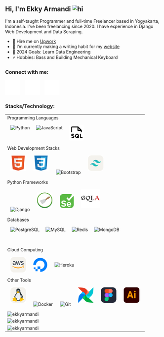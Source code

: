 ## Hi, I'm Ekky Armandi <img src="https://user-images.githubusercontent.com/1303154/88677602-1635ba80-d120-11ea-84d8-d263ba5fc3c0.gif" width="28px" alt="hi">

I'm a self-taught Programmer and full-time Freelancer based in Yogyakarta, Indonesia. I've been freelancing since 2020. I have experience in Django Web Development and Data Scraping.

- 🔭 Hire me on [Upwork](https://www.upwork.com/freelancers/ekkyarmandi)
- 🌱 I’m currently making a writing habit for my [website](https://ekkyarmandi.com)
- 🥅 2024 Goals: Learn Data Engineering
- ⚡ Hobbies: Bass and Building Mechanical Keyboard

### Connect with me:

[![website](./img/twitter-dark.svg)](https://twitter.com/ekkyarmandi#gh-dark-mode-only)
&nbsp;&nbsp;
[![website](./img/instagram-dark.svg)](https://instagram.com/ekkyarmandi#gh-dark-mode-only)
&nbsp;&nbsp;
[![website](./img/linkedin-dark.svg)](https://linkedin.com/in/ekkyarmandi#gh-dark-mode-only)

### Stacks/Technology:

<table>
<tbody>
    <tr><td>Programming Languages</td></tr>
    <tr>
        <td>
            <img
                alt="Python"
                align="left"
                height="50px"
                style="padding: 10px;"
                src="https://cdn.jsdelivr.net/gh/devicons/devicon/icons/python/python-original.svg"
            />
            <img
                alt="JavaScript"
                align="left"
                height="50px"
                style="padding: 10px; border-radius: 6px;"
                src="https://cdn.jsdelivr.net/gh/devicons/devicon/icons/javascript/javascript-original.svg"
            />
            <img
                alt="SQL"
                align="left"
                height="50px"
                style="margin: 10px; background: white; border-radius: 6px;"
                src="img/stacks/file-sql-duotone.svg"
            />
        </td>
    </tr>
    <tr><td>Web Development Stacks</td></tr>
    <tr>
        <td>
            <img
                alt="HTML"
                height="50px"
                style="padding: 10px"
                src="img/stacks/html5.svg"
            />
            <img
                alt="CSS"
                height="50px"
                style="padding: 10px;"
                src="img/stacks/css3.svg"
            />
            <img
                alt="Bootstrap"
                height="50px"
                style="padding: 10px;"
                src="https://cdn.jsdelivr.net/gh/devicons/devicon/icons/bootstrap/bootstrap-original.svg"
            />
            <img
                alt="TailwindCSS"
                height="50px"
                style="padding: 10px;"
                src="img/stacks/tailwindcss-light.svg"
            />
        </td>
    </tr>
    <tr><td>Python Frameworks</td></tr>
    <tr>
        <td>
            <img
                alt="Django"
                height="45px"
                style="padding: 10px;"
                src="https://cdn.jsdelivr.net/gh/devicons/devicon/icons/django/django-plain.svg"
            />
            <img
                alt="Scrapy"
                height="50px"
                style="padding: 10px;"
                src="img/scrapy.png"
            />
            <img
                alt="Selenium"
                height="45px"
                style="padding: 10px;"
                src="img/stacks/selenium.svg"
            />
            <img
                alt="SQLAlchemy"
                height="60px"
                style="padding: 10px;"
                src="img/stacks/sqlalchemy.svg"
            />
        </td>
    </tr>
    <tr><td>Databases</td></tr>
    <tr>
        <td>
            <img
                align="left"
                alt="PostgreSQL"
                height="50px"
                src="https://cdn.jsdelivr.net/gh/devicons/devicon/icons/postgresql/postgresql-plain-wordmark.svg"
                style="padding:10px;"
            />
            <img
                align="left"
                alt="MySQL"
                height="50px"
                src="https://cdn.jsdelivr.net/gh/devicons/devicon/icons/mysql/mysql-original.svg"
                style="padding:10px;"
            />
            <img
                align="left"
                alt="Redis"
                height="50px"
                src="https://cdn.jsdelivr.net/gh/devicons/devicon/icons/redis/redis-original.svg"
                style="padding:10px;"
            />
            <img
                align="left"
                alt="MongoDB"
                height="50px"
                src="https://cdn.jsdelivr.net/gh/devicons/devicon/icons/mongodb/mongodb-original.svg"
                style="padding:10px;"
            />
        </td>
    </tr>
    <tr><td>Cloud Computing</td></tr>
    <tr>
        <td>
            <img
                align="center"
                alt="AWS"
                height="50px"
                style="padding: 10px;"
                src="img/stacks/aws-light.svg"
            />
            <img
                align="center"
                alt="Digital Ocean"
                height="45px"
                style="padding: 10px;"
                src="img/stacks/digital-ocean-icon.svg"
            />
            <img
                align="center"
                alt="Heroku"
                height="45px"
                style="padding: 10px;"
                src="https://cdn.jsdelivr.net/gh/devicons/devicon/icons/heroku/heroku-original.svg"
            />
        </td>
    </tr>
    <tr><td>Other Tools</td></tr>
    <tr>
        <td>
            <img
                alt="Linux"
                height="50px"
                style="padding: 10px;"
                src="img/stacks/linux-light.svg"
            />
            <img
                alt="Docker"
                height="50px"
                style="padding: 10px;"
                src="https://cdn.jsdelivr.net/gh/devicons/devicon/icons/docker/docker-original-wordmark.svg"
            />
            <img
                alt="Git"
                height="50px"
                style="padding: 10px;"
                src="https://cdn.jsdelivr.net/gh/devicons/devicon/icons/git/git-original.svg"
            />
            <img
                alt="Apache Airflow"
                height="50px"
                style="padding: 10px;"
                src="img/stacks/apacheairflow.svg"
            />
            <img
                alt="Figma"
                height="50px"
                style="padding: 10px;"
                src="img/stacks/figma-dark.svg"
            />
            <img
                alt="Adobe Illustrator"
                height="50px"
                style="padding: 10px;"
                src="img/stacks/adobe-illustrator.svg"
            />
        </td>
    </tr>
    <tr>
        <td>
          <img align="left" src="https://github-readme-stats.vercel.app/api/top-langs?username=ekkyarmandi&show_icons=true&locale=en&layout=compact" alt="ekkyarmandi" />
        </td>
    </tr>
    <tr>
        <td>
          <img align="left" src="https://github-readme-stats.vercel.app/api?username=ekkyarmandi&show_icons=true&locale=en" alt="ekkyarmandi" />
        </td>
    </tr>
    <tr>
        <td>
            <img align="left" src="https://github-readme-streak-stats.herokuapp.com/?user=ekkyarmandi" alt="ekkyarmandi" />
        </td>
    </tr>
</tbody>
</table>

